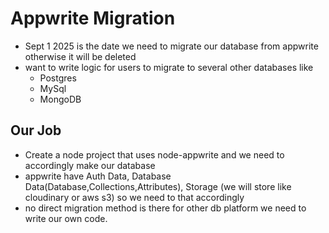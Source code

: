 # Appwrite Migration

- Sept 1 2025 is the date we need to migrate our database from appwrite otherwise it will be deleted
- want to write logic for users to migrate to several other databases like
  - Postgres
  - MySql
  - MongoDB

## Our Job

- Create a node project that uses node-appwrite
  and we need to accordingly make our database
- appwrite have Auth Data, Database Data(Database,Collections,Attributes), Storage (we will store like cloudinary or aws s3) so we need to that accordingly
- no direct migration method is there for other db platform we need to write our own code.
